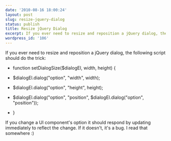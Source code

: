 ```yaml
---
date: '2010-08-16 18:00:24'
layout: post
slug: resize-jquery-dialog
status: publish
title: Resize jQuery Dialog
excerpt: If you ever need to resize and reposition a jQuery dialog, the following script should do the trick...
wordpress_id: '106'
---
```


If you ever need to resize and reposition a jQuery dialog, the following script should do the trick:










  * function setDialogSize($dialogEl, width, height) {


  * $dialogEl.dialog("option", "width", width);


  * $dialogEl.dialog("option", "height", height);


  * $dialogEl.dialog("option", "position", $dialogEl.dialog("option", "position"));


  * }








If you change a UI component's option it should respond by updating immediately to reflect the change.  If it doesn't, it's a bug.  I read that somewhere :)
